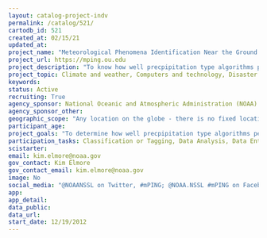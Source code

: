 ```yaml
---
layout: catalog-project-indv
permalink: /catalog/521/
cartodb_id: 521
created_at: 02/15/21
updated_at: 
project_name: "Meteorological Phenomena Identification Near the Ground (mPING)"
project_url: https://mping.ou.edu
project_description: "To know how well precpipitation type algorithms perform and whether new algorithms are an improvement, observations of winter precipitation type are needed. Unfortunately, the automated observing systems cannot discriminate between some of the more important types. Thus, human observers are needed. Yet, to deploy dedicated human observers is impractical because the knowledge needed to identify the various precipitation types is common among the public. To most efficiently gather such observations requires the public to be engaged as citizen scientists using a very simple, convenient, nonintrusive method. To achieve this an application program inteface (API) that can be contained in a simple 'app' was developed. This API is the citizen science tool that makes  the Meteorological Phenomena Identification Near the Ground (mPING) possible. The apps using the mPING API run on 'smart' phones or, more generically, web-enabled devices with GPS location capabilities. Using mPING, anyone with a smartphone can pass observations to researchers and National Wether Servince peronnel at no additional cost to their phone service or to the research project. Deployed in mid-December 2012, mPING has proven to be not only very popular, but also capable of providing consistent, accurate observational data."
project_topic: Climate and weather, Computers and technology, Disaster response, Education, Nature and outdoors, Science Policy, Social Science, Transportation
keywords: 
status: Active
recruiting: True
agency_sponsor: National Oceanic and Atmospheric Administration (NOAA) 
agency_sponsor_other: 
geographic_scope: "Any location on the globe - there is no fixed location of activity."
participant_age: 
project_goals: "To determine how well precpipitation type algorithms perform and whether new algorithms are an improvement."
participation_tasks: Classification or Tagging, Data Analysis, Data Entry, Geolocation, Observation, Problem Solving
scistarter: 
email: kim.elmore@noaa.gov
gov_contact: Kim Elmore
gov_contact_email: kim.elmore@noaa.gov
image: No
social_media: "@NOAANSSL on Twitter, #mPING; @NOAA.NSSL #mPING on Facebook"
app: 
app_detail: 
data_public: 
data_url: 
start_date: 12/19/2012  
---
```



